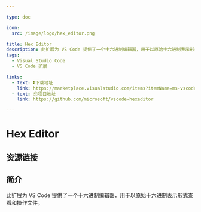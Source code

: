 ```yaml
---

type: doc

icon:
  src: /image/logo/hex_editor.png

title: Hex Editor
description: 此扩展为 VS Code 提供了一个十六进制编辑器，用于以原始十六进制表示形式查看和操作文件。
tags:
  - Visual Studio Code
  - VS Code 扩展

links:
  - text: ⏬下载地址
    link: https://marketplace.visualstudio.com/items?itemName=ms-vscode.hexeditor
  - text: 📦项目地址
    link: https://github.com/microsoft/vscode-hexeditor

---
```


<ShowLogo />

# Hex Editor

<ShowTags />

<ShowBreadcrumb />

## 资源链接

<ShowLinks />

## 简介

此扩展为 VS Code 提供了一个十六进制编辑器，用于以原始十六进制表示形式查看和操作文件。
